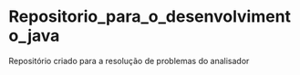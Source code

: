 # Repositorio_para_o_desenvolvimento_java
Repositório criado para a resolução de problemas do analisador
